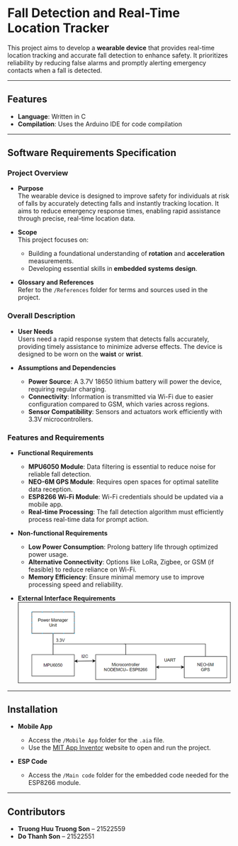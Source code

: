 # Fall Detection and Real-Time Location Tracker

This project aims to develop a **wearable device** that provides real-time location tracking and accurate fall detection to enhance safety. It prioritizes reliability by reducing false alarms and promptly alerting emergency contacts when a fall is detected.

---

## Features

- **Language**: Written in C
- **Compilation**: Uses the Arduino IDE for code compilation

---

## Software Requirements Specification

### Project Overview

- **Purpose**  
  The wearable device is designed to improve safety for individuals at risk of falls by accurately detecting falls and instantly tracking location. It aims to reduce emergency response times, enabling rapid assistance through precise, real-time location data.

- **Scope**  
  This project focuses on:
  - Building a foundational understanding of **rotation** and **acceleration** measurements.
  - Developing essential skills in **embedded systems design**.

- **Glossary and References**  
  Refer to the `/References` folder for terms and sources used in the project.

### Overall Description

- **User Needs**  
  Users need a rapid response system that detects falls accurately, providing timely assistance to minimize adverse effects. The device is designed to be worn on the **waist** or **wrist**.

- **Assumptions and Dependencies**  
  - **Power Source**: A 3.7V 18650 lithium battery will power the device, requiring regular charging.
  - **Connectivity**: Information is transmitted via Wi-Fi due to easier configuration compared to GSM, which varies across regions.
  - **Sensor Compatibility**: Sensors and actuators work efficiently with 3.3V microcontrollers.

### Features and Requirements

- **Functional Requirements**
  - **MPU6050 Module**: Data filtering is essential to reduce noise for reliable fall detection.
  - **NEO-6M GPS Module**: Requires open spaces for optimal satellite data reception.
  - **ESP8266 Wi-Fi Module**: Wi-Fi credentials should be updated via a mobile app.
  - **Real-time Processing**: The fall detection algorithm must efficiently process real-time data for prompt action.

- **Non-functional Requirements**
  - **Low Power Consumption**: Prolong battery life through optimized power usage.
  - **Alternative Connectivity**: Options like LoRa, Zigbee, or GSM (if feasible) to reduce reliance on Wi-Fi.
  - **Memory Efficiency**: Ensure minimal memory use to improve processing speed and reliability.

- **External Interface Requirements**  
  ![Hardware Structure](Images/hardware_structure.png)

---

## Installation

- **Mobile App**  
  - Access the `/Mobile App` folder for the `.aia` file.
  - Use the [MIT App Inventor](https://appinventor.mit.edu/) website to open and run the project.

- **ESP Code**  
  - Access the `/Main code` folder for the embedded code needed for the ESP8266 module.

---

## Contributors

- **Truong Huu Truong Son** – 21522559
- **Do Thanh Son** – 21522551